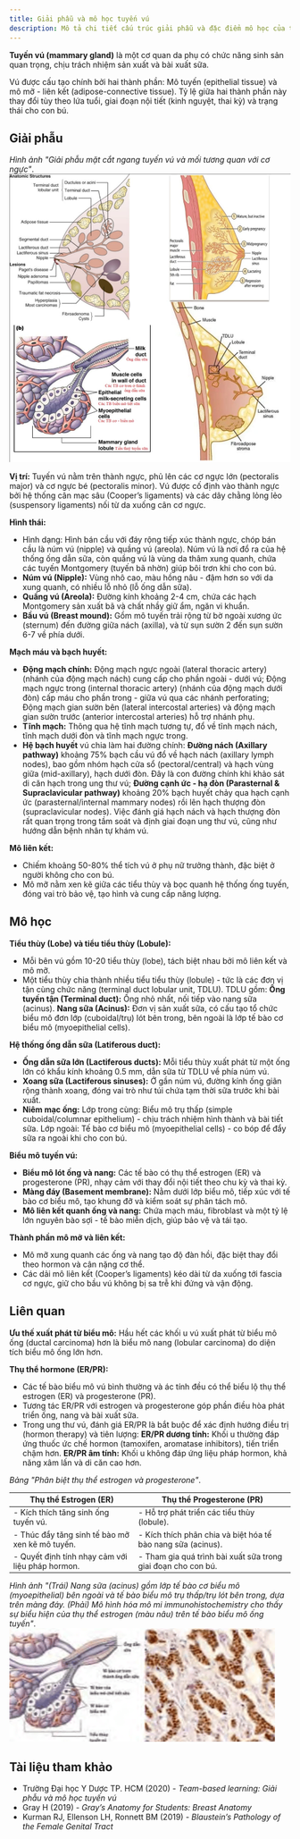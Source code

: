 ```yaml
---
title: Giải phẫu và mô học tuyến vú
description: Mô tả chi tiết cấu trúc giải phẫu và đặc điểm mô học của tuyến vú, bao gồm thành phần mô, mạch máu, hệ bạch huyết, và các đơn vị chức năng chịu tác động của hormone.
---
```


**Tuyến vú (mammary gland)** là một cơ quan da phụ có chức năng sinh sản quan trọng, chịu trách nhiệm sản xuất và bài xuất sữa.

Vú được cấu tạo chính bởi hai thành phần: Mô tuyến (epithelial tissue) và mô mỡ - liên kết (adipose-connective tissue). Tỷ lệ giữa hai thành phần này thay đổi tùy theo lứa tuổi, giai đoạn nội tiết (kinh nguyệt, thai kỳ) và trạng thái cho con bú.

## Giải phẫu

_Hình ảnh "Giải phẫu mặt cắt ngang tuyến vú và mối tương quan với cơ ngực"_.
![Giải phẫu tuyến vú](./_images/giai-phau-va-mo-hoc-tuyen-vu/giai-phau-tuyen-vu.jpeg)

**Vị trí:** Tuyến vú nằm trên thành ngực, phủ lên các cơ ngực lớn (pectoralis major) và cơ ngực bé (pectoralis minor). Vú được cố định vào thành ngực bởi hệ thống cân mạc sâu (Cooper’s ligaments) và các dây chằng lỏng lẻo (suspensory ligaments) nối từ da xuống cân cơ ngực.

**Hình thái:**

- Hình dạng: Hình bán cầu với đáy rộng tiếp xúc thành ngực, chóp bán cầu là núm vú (nipple) và quầng vú (areola). Núm vú là nơi đổ ra của hệ thống ống dẫn sữa, còn quầng vú là vùng da thâm xung quanh, chứa các tuyến Montgomery (tuyến bã nhờn) giúp bôi trơn khi cho con bú.
- **Núm vú (Nipple):** Vùng nhô cao, màu hồng nâu - đậm hơn so với da xung quanh, có nhiều lỗ nhỏ (lỗ ống dẫn sữa).
- **Quầng vú (Areola):** Đường kính khoảng 2-4 cm, chứa các hạch Montgomery sản xuất bã và chất nhầy giữ ẩm, ngăn vi khuẩn.
- **Bầu vú (Breast mound):** Gồm mô tuyến trải rộng từ bờ ngoài xương ức (sternum) đến đường giữa nách (axilla), và từ sụn sườn 2 đến sụn sườn 6-7 về phía dưới.

**Mạch máu và bạch huyết:**

- **Động mạch chính:** Động mạch ngực ngoài (lateral thoracic artery) (nhánh của động mạch nách) cung cấp cho phần ngoài - dưới vú; Động mạch ngực trong (internal thoracic artery) (nhánh của động mạch dưới đòn) cấp máu cho phần trong - giữa vú qua các nhánh perforating; Động mạch gian sườn bên (lateral intercostal arteries) và động mạch gian sườn trước (anterior intercostal arteries) hỗ trợ nhánh phụ.
- **Tĩnh mạch:** Thông qua hệ tĩnh mạch tương tự, đổ về tĩnh mạch nách, tĩnh mạch dưới đòn và tĩnh mạch ngực trong.
- **Hệ bạch huyết** vú chia làm hai đường chính: **Đường nách (Axillary pathway)** khoảng 75% bạch cầu vú đổ về hạch nách (axillary lymph nodes), bao gồm nhóm hạch cửa sổ (pectoral/central) và hạch vùng giữa (mid-axillary), hạch dưới đòn. Đây là con đường chính khi khảo sát di căn hạch trong ung thư vú; **Đường cạnh ức - hạ đòn (Parasternal & Supraclavicular pathway)** khoảng 20% bạch huyết chảy qua hạch cạnh ức (parasternal/internal mammary nodes) rồi lên hạch thượng đòn (supraclavicular nodes). Việc đánh giá hạch nách và hạch thượng đòn rất quan trọng trong tầm soát và định giai đoạn ung thư vú, cũng như hướng dẫn bệnh nhân tự khám vú.

**Mô liên kết:**

- Chiếm khoảng 50-80% thể tích vú ở phụ nữ trưởng thành, đặc biệt ở người không cho con bú.
- Mô mỡ nằm xen kẽ giữa các tiểu thùy và bọc quanh hệ thống ống tuyến, đóng vai trò bảo vệ, tạo hình và cung cấp năng lượng.

## Mô học

**Tiểu thùy (Lobe) và tiểu tiểu thùy (Lobule):**

- Mỗi bên vú gồm 10-20 tiểu thùy (lobe), tách biệt nhau bởi mô liên kết và mô mỡ.
- Một tiểu thùy chia thành nhiều tiểu tiểu thùy (lobule) - tức là các đơn vị tận cùng chức năng (terminal duct lobular unit, TDLU). TDLU gồm: **Ống tuyến tận (Terminal duct):** Ống nhỏ nhất, nối tiếp vào nang sữa (acinus). **Nang sữa (Acinus):** Đơn vị sản xuất sữa, có cấu tạo tổ chức biểu mô đơn lớp (cuboidal/trụ) lót bên trong, bên ngoài là lớp tế bào cơ biểu mô (myoepithelial cells).

**Hệ thống ống dẫn sữa (Latiferous duct):**

- **Ống dẫn sữa lớn (Lactiferous ducts):** Mỗi tiểu thùy xuất phát từ một ống lớn có khẩu kính khoảng 0.5 mm, dẫn sữa từ TDLU về phía núm vú.
- **Xoang sữa (Lactiferous sinuses):** Ở gần núm vú, đường kính ống giãn rộng thành xoang, đóng vai trò như túi chứa tạm thời sữa trước khi bài xuất.
- **Niêm mạc ống:** Lớp trong cùng: Biểu mô trụ thấp (simple cuboidal/columnar epithelium) - chịu trách nhiệm hình thành và bài tiết sữa. Lớp ngoài: Tế bào cơ biểu mô (myoepithelial cells) - co bóp để đẩy sữa ra ngoài khi cho con bú.

**Biểu mô tuyến vú:**

- **Biểu mô lót ống và nang:** Các tế bào có thụ thể estrogen (ER) và progesterone (PR), nhạy cảm với thay đổi nội tiết theo chu kỳ và thai kỳ.
- **Màng đáy (Basement membrane):** Nằm dưới lớp biểu mô, tiếp xúc với tế bào cơ biểu mô, tạo khung đỡ và kiểm soát sự phân tách mô.
- **Mô liên kết quanh ống và nang:** Chứa mạch máu, fibroblast và một tỷ lệ lớn nguyên bào sợi - tế bào miễn dịch, giúp bảo vệ và tái tạo.

**Thành phần mô mỡ và liên kết:**

- Mô mỡ xung quanh các ống và nang tạo độ đàn hồi, đặc biệt thay đổi theo hormon và cân nặng cơ thể.
- Các dải mô liên kết (Cooper’s ligaments) kéo dài từ da xuống tới fascia cơ ngực, giữ cho bầu vú không bị sa trễ khi đứng và vận động.

## Liên quan

**Ưu thế xuất phát từ biểu mô:** Hầu hết các khối u vú xuất phát từ biểu mô ống (ductal carcinoma) hơn là biểu mô nang (lobular carcinoma) do diện tích biểu mô ống lớn hơn.

**Thụ thể hormone (ER/PR):**

- Các tế bào biểu mô vú bình thường và ác tính đều có thể biểu lộ thụ thể estrogen (ER) và progesterone (PR).
- Tương tác ER/PR với estrogen và progesterone góp phần điều hòa phát triển ống, nang và bài xuất sữa.
- Trong ung thư vú, đánh giá ER/PR là bắt buộc để xác định hướng điều trị (hormon therapy) và tiên lượng: **ER/PR dương tính:** Khối u thường đáp ứng thuốc ức chế hormon (tamoxifen, aromatase inhibitors), tiến triển chậm hơn. **ER/PR âm tính:** Khối u không đáp ứng liệu pháp hormon, khả năng xâm lấn và di căn cao hơn.

_Bảng "Phân biệt thụ thể estrogen và progesterone"_.

| Thụ thể Estrogen (ER)                            | Thụ thể Progesterone (PR)                                     |
| ------------------------------------------------ | ------------------------------------------------------------- |
| - Kích thích tăng sinh ống tuyến vú.             | - Hỗ trợ phát triển các tiểu thùy (lobule).                   |
| - Thúc đẩy tăng sinh tế bào mỡ xen kẽ mô tuyến.  | - Kích thích phân chia và biệt hóa tế bào nang sữa (acinus).  |
| - Quyết định tính nhạy cảm với liệu pháp hormon. | - Tham gia quá trình bài xuất sữa trong giai đoạn cho con bú. |

_Hình ảnh "(Trái) Nang sữa (acinus) gồm lớp tế bào cơ biểu mô (myoepithelial) bên ngoài và tế bào biểu mô trụ thấp/trụ lót bên trong, dựa trên màng đáy. (Phải) Mô hình hóa mô mi immunohistochemistry cho thấy sự biểu hiện của thụ thể estrogen (màu nâu) trên tế bào biểu mô ống tuyến"_.
![Nang sữa](./_images/giai-phau-va-mo-hoc-tuyen-vu/nang-sua.png)

## Tài liệu tham khảo

- Trường Đại học Y Dược TP. HCM (2020) - _Team-based learning: Giải phẫu và mô học tuyến vú_
- Gray H (2019) - _Gray’s Anatomy for Students: Breast Anatomy_
- Kurman RJ, Ellenson LH, Ronnett BM (2019) - _Blaustein’s Pathology of the Female Genital Tract_
